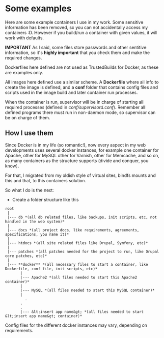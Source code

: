 Some examples
=============

Here are some example containers I use in my work. Some sensitive information has been
removed, so you can not accidentally access my containers :D.
However if you build/run a container with given values, it will work with defaults.

**IMPORTANT** As I said, some files store passwords and other sentitive information,
so it's **highly important** that you check them and make the required changes.

Dockerfiles here defined are not used as TrustedBuilds for Docker, as these are
examples only.

All images here defined use a similar scheme. A **Dockerfile** where all info to 
create the image is defined, and a **conf** folder that contains config files and 
scripts used in the image build and later container run processes.

When the container is run, supervisor will be in charge of starting all required
processes (defined in *conf/supervisord.conf*). Remember all defined programs there
must run in non-daemon mode, so supervisor can be on charge of them.


How I use them
--------------

Since Docker is in my life (so romantic!), now every aspect in my web developments
uses several docker instances, for example one container for Apache, other for MySQL
other for Varnish, other for Memcache, and so on, as many containers as the structure
supports (divide and conquer, you know).

For that, I migrated from my oldish style of virtual sites, bindfs mounts and this
and that, to this containers solution.

So what I do is the next:

* Create a folder structure like this
```
root
 |
 |--- db *(all db related files, like backups, init scripts, etc, not handled in the web system)*
 |
 |--- docs *(all project docs, like requirements, agreements, specifications, you name it)*
 |
 |--- htdocs *(all site related files like Drupal, Symfony, etc)*
 |
 |--- patches *(all patches needed for the project to run, like Drupal core patches, etc)*
 |
 |--- **docker** *(all necessary files to start a container, like Dockerfile, conf file, init scripts, etc)*
       |
       |--- Apache2 *(all files needed to start this Apache2 container)*
       |
       |--- MySQL *(all files needed to start this MySQL container)*
       |
	     .
       .
       .
       |--- &lt;insert app name&gt; *(all files needed to start &lt;insert app name&gt; container)*
```

Config files for the different docker instances may vary, depending on requirements.

